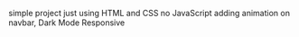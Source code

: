 simple project just using HTML and CSS no JavaScript 
adding animation on navbar, Dark Mode 
Responsive
